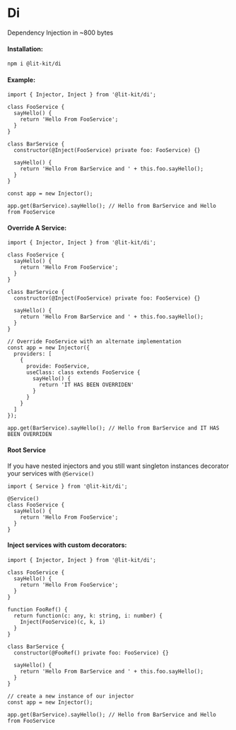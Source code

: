 # Di

Dependency Injection in ~800 bytes

#### Installation:

```BASH
npm i @lit-kit/di
```

#### Example:

```TS
import { Injector, Inject } from '@lit-kit/di';

class FooService {
  sayHello() {
    return 'Hello From FooService';
  }
}

class BarService {
  constructor(@Inject(FooService) private foo: FooService) {}

  sayHello() {
    return 'Hello From BarService and ' + this.foo.sayHello();
  }
}

const app = new Injector();

app.get(BarService).sayHello(); // Hello from BarService and Hello from FooService
```

#### Override A Service:

```TS
import { Injector, Inject } from '@lit-kit/di';

class FooService {
  sayHello() {
    return 'Hello From FooService';
  }
}

class BarService {
  constructor(@Inject(FooService) private foo: FooService) {}

  sayHello() {
    return 'Hello From BarService and ' + this.foo.sayHello();
  }
}

// Override FooService with an alternate implementation
const app = new Injector({
  providers: [
    {
      provide: FooService,
      useClass: class extends FooService {
        sayHello() {
          return 'IT HAS BEEN OVERRIDEN'
        }
      }
    }
  ]
});

app.get(BarService).sayHello(); // Hello from BarService and IT HAS BEEN OVERRIDEN
```

#### Root Service

If you have nested injectors and you still want singleton instances decorator your services with `@Service()`

```TS
import { Service } from '@lit-kit/di';

@Service()
class FooService {
  sayHello() {
    return 'Hello From FooService';
  }
}
```

#### Inject services with custom decorators:

```TS
import { Injector, Inject } from '@lit-kit/di';

class FooService {
  sayHello() {
    return 'Hello From FooService';
  }
}

function FooRef() {
  return function(c: any, k: string, i: number) {
    Inject(FooService)(c, k, i)
  }
}

class BarService {
  constructor(@FooRef() private foo: FooService) {}

  sayHello() {
    return 'Hello From BarService and ' + this.foo.sayHello();
  }
}

// create a new instance of our injector
const app = new Injector();

app.get(BarService).sayHello(); // Hello from BarService and Hello from FooService
```

